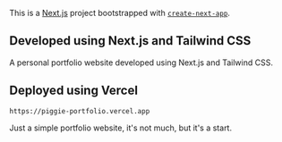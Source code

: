 This is a [Next.js](https://nextjs.org/) project bootstrapped with [`create-next-app`](https://github.com/vercel/next.js/tree/canary/packages/create-next-app).

## Developed using Next.js and Tailwind CSS
A personal portfolio website developed using Next.js and Tailwind CSS.
## Deployed using Vercel
```
https://piggie-portfolio.vercel.app
```
Just a simple portfolio website, it's not much, but it's a start.

